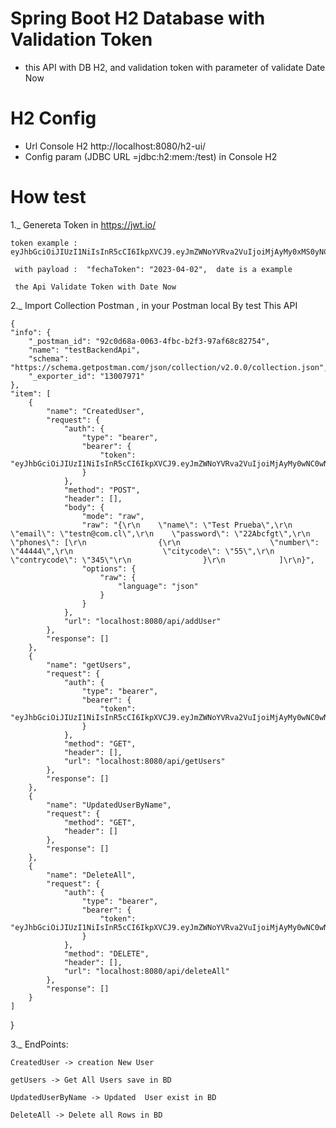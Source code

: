 # Spring Boot H2 Database with Validation Token

- this API with DB H2, and validation token with parameter of validate Date Now

# H2 Config

- Url Console H2 http://localhost:8080/h2-ui/
- Config param (JDBC URL =jdbc:h2:mem:/test) in Console H2

# How test

1._ Genereta Token in https://jwt.io/

	token example : eyJhbGciOiJIUzI1NiIsInR5cCI6IkpXVCJ9.eyJmZWNoYVRva2VuIjoiMjAyMy0xMS0yNCJ9.D_CTNND7odd0Q6cMt6ZkdQ73R8aEpGgYbVk0zFDVVDo

     with payload :  "fechaToken": "2023-04-02",  date is a example
	 
	 the Api Validate Token with Date Now
	 
2._ Import Collection Postman , in your Postman local By test This API
	 
	{
	"info": {
		"_postman_id": "92c0d68a-0063-4fbc-b2f3-97af68c82754",
		"name": "testBackendApi",
		"schema": "https://schema.getpostman.com/json/collection/v2.0.0/collection.json",
		"_exporter_id": "13007971"
	},
	"item": [
		{
			"name": "CreatedUser",
			"request": {
				"auth": {
					"type": "bearer",
					"bearer": {
						"token": "eyJhbGciOiJIUzI1NiIsInR5cCI6IkpXVCJ9.eyJmZWNoYVRva2VuIjoiMjAyMy0wNC0wNCJ9.q3thtbOYWpAYp2C4TWzDotoptmW1S8NAOvaXR7Zltn0"
					}
				},
				"method": "POST",
				"header": [],
				"body": {
					"mode": "raw",
					"raw": "{\r\n    \"name\": \"Test Prueba\",\r\n    \"email\": \"testn@com.cl\",\r\n    \"password\": \"22Abcfgt\",\r\n    \"phones\": [\r\n                {\r\n                    \"number\": \"44444\",\r\n                    \"citycode\": \"55\",\r\n                    \"contrycode\": \"345\"\r\n                }\r\n            ]\r\n}",
					"options": {
						"raw": {
							"language": "json"
						}
					}
				},
				"url": "localhost:8080/api/addUser"
			},
			"response": []
		},
		{
			"name": "getUsers",
			"request": {
				"auth": {
					"type": "bearer",
					"bearer": {
						"token": "eyJhbGciOiJIUzI1NiIsInR5cCI6IkpXVCJ9.eyJmZWNoYVRva2VuIjoiMjAyMy0wNC0wNCJ9.q3thtbOYWpAYp2C4TWzDotoptmW1S8NAOvaXR7Zltn0"
					}
				},
				"method": "GET",
				"header": [],
				"url": "localhost:8080/api/getUsers"
			},
			"response": []
		},
		{
			"name": "UpdatedUserByName",
			"request": {
				"method": "GET",
				"header": []
			},
			"response": []
		},
		{
			"name": "DeleteAll",
			"request": {
				"auth": {
					"type": "bearer",
					"bearer": {
						"token": "eyJhbGciOiJIUzI1NiIsInR5cCI6IkpXVCJ9.eyJmZWNoYVRva2VuIjoiMjAyMy0wNC0wNCJ9.q3thtbOYWpAYp2C4TWzDotoptmW1S8NAOvaXR7Zltn0"
					}
				},
				"method": "DELETE",
				"header": [],
				"url": "localhost:8080/api/deleteAll"
			},
			"response": []
		}
	]
}
	
3._ EndPoints:
	
	CreatedUser -> creation New User
	
	getUsers -> Get All Users save in BD
	
	UpdatedUserByName -> Updated  User exist in BD
	
	DeleteAll -> Delete all Rows in BD
	 


